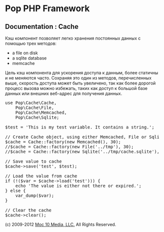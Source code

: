 Pop PHP Framework
=================

Documentation : Cache
---------------------

Кэш компонент позволяет легко хранения постоянных данных с помощью трех методов:

* a file on disk
* a sqlite database
* memcache

Цель кэш компонента для ускорения доступа к данным, более статичны и не меняются часто. Сохраняя это один из методов, перечисленных выше, скорость доступа может быть увеличено, так как более дорогой процесс вызова можно избежать, таких как доступ к большой базе данных или внешних веб-адрес для получения данных.

<pre>
use Pop\Cache\Cache,
    Pop\Cache\File,
    Pop\Cache\Memcached,
    Pop\Cache\Sqlite;

$test = 'This is my test variable. It contains a string.';

// Create Cache object, using either Memcached, File or Sqlite
$cache = Cache::factory(new Memcached(), 30);
//$cache = Cache::factory(new File('../tmp'), 30);
//$cache = Cache::factory(new Sqlite('../tmp/cache.sqlite'), 30);

// Save value to cache
$cache->save('test', $test);

// Load the value from cache
if (!($var = $cache->load('test'))) {
    echo 'The value is either not there or expired.';
} else {
    var_dump($var);
}

// Clear the cache
$cache->clear();
</pre>

(c) 2009-2012 [Moc 10 Media, LLC.](http://www.moc10media.com) All Rights Reserved.
